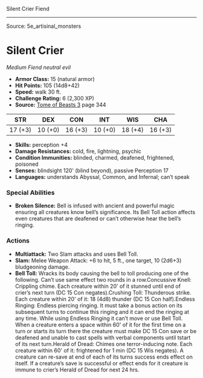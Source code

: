 <MonsterName/>Silent Crier</MonsterName>
<CreatureType/>Fiend</CreatureType>



---

Source: 5e_artisinal_monsters

# Silent Crier

*Medium* *Fiend* *neutral evil*

- **Armor Class:** 15 (natural armor)
- **Hit Points:** 105 (14d8+42)
- **Speed:** walk 30 ft.
- **Challenge Rating:** 6 (2,300 XP)
- **Source:** [Tome of Beasts 3](https://koboldpress.com/kpstore/product/tome-of-beasts-3-for-5th-edition/) page 344

| STR | DEX | CON | INT | WIS | CHA |
| --- | --- | --- | --- | --- | --- |
| 17 (+3) | 10 (+0) | 16 (+3) | 10 (+0) | 18 (+4) | 16 (+3) |

- **Skills:** perception +4
- **Damage Resistances:** cold, fire, lightning, psychic
- **Condition Immunities:** blinded, charmed, deafened, frightened, poisoned
- **Senses:** blindsight 120' (blind beyond), passive Perception 17
- **Languages:** understands Abyssal, Common, and Infernal; can’t speak

### Special Abilities

- **Broken Silence:** Bell is infused with ancient and powerful magic ensuring all creatures know bell’s significance. Its Bell Toll action affects even creatures that are deafened or can’t otherwise hear the bell’s ringing.

### Actions

- **Multiattack:** Two Slam attacks and uses Bell Toll.
- **Slam:** Melee Weapon Attack: +6 to hit, 5 ft., one target, 10 (2d6+3) bludgeoning damage.
- **Bell Toll:** Wracks its body causing the bell to toll producing one of the following. Can’t use same effect two rounds in a row.Concussive Knell: Crippling chime. Each creature within 20' of it stunned until end of crier’s next turn (DC 15 Con negates).Crushing Toll: Thunderous strike. Each creature within 20' of it: 18 (4d8) thunder (DC 15 Con half).Endless Ringing: Endless piercing ringing. It must take a bonus action on its subsequent turns to continue this ringing and it can end the ringing at any time. While using Endless Ringing it can’t move or use Bell Toll. When a creature enters a space within 60' of it for the first time on a turn or starts its turn there the creature must make DC 15 Con save or be deafened and unable to cast spells with verbal components until tstart of its next turn.Herald of Dread: Chimes one terror-inducing note. Each creature within 60' of it: frightened for 1 min (DC 15 Wis negates). A creature can re-save at end of each of its turns success ends effect on itself. If a creature’s save is successful or effect ends for it creature is immune to crier’s Herald of Dread for next 24 hrs.




